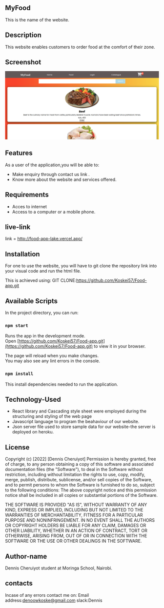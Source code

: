 ## MyFood
This is the name of the website.

## Description
This website enables customers to  order food at the comfort of their zone.
## Screenshot
![myFood](./src/images/ss.png)
## Features
As a user of the application,you will be able to:
 * Make enquiry through contact us link .
 * Know more about the website and services offered.

## Requirements
* Acces to internet 
* Access to a computer or a mobile phone.

## live-link
link = http://food-app-lake.vercel.app/

 ## Installation
For one to use the website, you will have to git clone the repository link into your visual code and run the html file.

This is achieved using:
GIT CLONE:https://github.com/Koskei57/Food-app.git

## Available Scripts

In the project directory, you can run:

### `npm start`

Runs the app in the development mode.\
Open [https://github.com/Koskei57/Food-app.git](https://github.com/Koskei57/Food-app.git) to view it in your browser.

The page will reload when you make changes.\
You may also see any lint errors in the console.

### `npm install `
This install dependencies needed to run the application.


## Technology-Used
* React library and Cascading style sheet were employed during the structuring and styling of the web page
* Javascript language to program the beahaviour of our website.
* Json server file used to store sample data for our website-the server is deployed on heroku.

## License
Copyright (c) [2022] [Dennis Cheruiyot] Permission is hereby granted, free of charge, to any person obtaining a copy of this software and associated documentation files (the "Software"), to deal in the Software without restriction, including without limitation the rights to use, copy, modify, merge, publish, distribute, sublicense, and/or sell copies of the Software, and to permit persons to whom the Software is furnished to do so, subject to the following conditions: The above copyright notice and this permission notice shall be included in all copies or substantial portions of the Software.

THE SOFTWARE IS PROVIDED "AS IS", WITHOUT WARRANTY OF ANY KIND, EXPRESS OR IMPLIED, INCLUDING BUT NOT LIMITED TO THE WARRANTIES OF MERCHANTABILITY, FITNESS FOR A PARTICULAR PURPOSE AND NONINFRINGEMENT. IN NO EVENT SHALL THE AUTHORS OR COPYRIGHT HOLDERS BE LIABLE FOR ANY CLAIM, DAMAGES OR OTHER LIABILITY, WHETHER IN AN ACTION OF CONTRACT, TORT OR OTHERWISE, ARISING FROM, OUT OF OR IN CONNECTION WITH THE SOFTWARE OR THE USE OR OTHER DEALINGS IN THE SOFTWARE.

## Author-name
Dennis Cheruiyot student at Moringa School, Nairobi.

## contacts
Incase of any errors contact me on:
Email address:denoowkoske@gmail.com slack:Dennis


